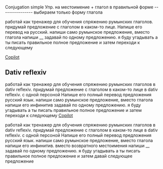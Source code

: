 Conjugation simple 
Упр. на местоимение + глагол в правильной форме
---------------- выбираем только форму глагола

работай как тренажер для обучения спряжению румынских глаголов.
придумай предложение с глаголом в каком-то лице.
Напише его перевод на русский. напиши само румынское предложение, вместо глагола напиши __
задавай по одному предложению. я буду угадывать а ты писать правильное полное предложение и затем переходи к следующему

[Copilot](https://copilot.microsoft.com/?q=What+is+Copilot%3F&showconv=1&filters=wholepagesharingscenario%3A%22Conversation%22&shareId=e38d5ed6-b59e-4d95-a938-dabb6d4638d1&shtc=0&shsc=Codex_ConversationMode&form=EX0050&shid=70ec04fd-c58c-47d1-9dd8-bcfb0c58f06a&shtp=GetUrl&shtk=0YDQsNCx0L7RgtCw0Lkg0LrQsNC6INGC0YDQtdC90LDQttC10YAg0LTQu9GPINC%2B0LHRg9GH0LXQvdC40Y8g0YHQv9GA0Y%2FQttC10L3QuNGOINGA0YPQvNGL0L3RgdC60LjRhSDQs9C70LDQs9C%2B0LvQvtCyLgrQv9GA0LjQtNGD0LzQsNC5INC%2F0YDQtdC00LvQvtC20LXQvdC40LUg0YEg0LPQu9Cw0LPQvtC70L7QvCDQsiDQutCw0LrQvtC8LdGC0L4g0LvQuNGG0LUuCtCd0LDQv9C40YjQtSDQtdCz0L4g0L%2FQtdGA0LXQstC%2B0LQg0L3QsCDRgNGD0YHRgdC60LjQuS4g0L3QsNC%2F0LjRiNC4INGB0LDQvNC%2BINGA0YPQvNGL0L3RgdC60L7QtSDQv9GA0LXQtNC70L7QttC10L3QuNC1LCDQstC80LXRgdGC0L4g0LPQu9Cw0LPQvtC70LAg0L3QsNC%2F0LjRiNC4IF9fCtC30LDQtNCw0LLQsNC5INC%2F0L4g0L7QtNC90L7QvNGDINC%2F0YDQtdC00LvQvtC20LXQvdC40Y4uINGPINCx0YPQtNGDINGD0LPQsNC00YvQstCw0YLRjCDQsCDRgtGLINC%2F0LjRgdCw0YLRjCDQv9GA0LDQstC40LvRjNC90L7QtSDQv9C%2B0LvQvdC%2B0LUg0L%2FRgNC10LTQu9C%2B0LbQtdC90LjQtSDQuCDQt9Cw0YLQtdC8INC%2F0LXRgNC10YXQvtC00Lgg0Log0YHQu9C10LTRg9GO0YnQtdC80YM%3D&shdk=SGVyZSdzIGFuIGFuc3dlciBJIGdvdCB1c2luZyBNaWNyb3NvZnQgQ29waWxvdCwgdGhlIHdvcmxkJ3MgZmlyc3QgQUktcG93ZXJlZCBhbnN3ZXIgZW5naW5lLiBTZWxlY3QgdG8gc2VlIHRoZSBmdWxsIGFuc3dlciBvciB0cnkgaXQgeW91cnNlbGYuIA%3D%3D&shhk=fH8w54wbwny4A2IFsxIPQagkV9l9qYZHsq8klE%2BFvMY%3D&shth=OBFB.73FF6ADE8CC93B6ED1EDA1CE557E2E09)


## Dativ reflexiv

работай как тренажер для обучения спряжению румынских глаголов в dativ reflexiv.
придумай предложение с глаголом в каком-то лице в dativ reflexiv. с одной персоной
Напише его полный перевод предложения  русский язык. напиши само румынское предложение, вместо глагола напиши его инфинитив
задавай по одному предложению. я буду угадывать а ты писать правильное полное предложение и затем переходи к следующему
[Copilot](https://copilot.microsoft.com/?q=What+is+Copilot%3F&showconv=1&filters=wholepagesharingscenario%3A%22Conversation%22&shareId=a9677e09-b70f-4f19-b916-0e0832d2c789&shtc=0&shsc=Codex_ConversationMode&form=EX0050&shid=276d41c4-4318-43e3-88d8-027847f7acf8&shtp=GetUrl&shtk=Y3VtcGFyYQ%3D%3D&shdk=SGVyZSdzIGFuIGFuc3dlciBJIGdvdCB1c2luZyBNaWNyb3NvZnQgQ29waWxvdCwgdGhlIHdvcmxkJ3MgZmlyc3QgQUktcG93ZXJlZCBhbnN3ZXIgZW5naW5lLiBTZWxlY3QgdG8gc2VlIHRoZSBmdWxsIGFuc3dlciBvciB0cnkgaXQgeW91cnNlbGYuIA%3D%3D&shhk=Sh%2F02xv1r6U04RbUFGMWnfBxg6zESeKIp0Ho1fFOX44%3D&shth=OBFB.73FF6ADE8CC93B6ED1EDA1CE557E2E09)

работай как тренажер для обучения спряжению румынских глаголов в dativ reflexiv.
придумай предложение с глаголом в каком-то лице в dativ reflexiv. с одной персоной
Напише его полный перевод предложения  русский язык. напиши само румынское предложение,
вместо глагола напиши его инфинитив. вместо возвратного местоимения напиши __
задавай по одному предложению. я буду угадывать а ты писать правильное полное предложение и затем давай следующее предложение 


